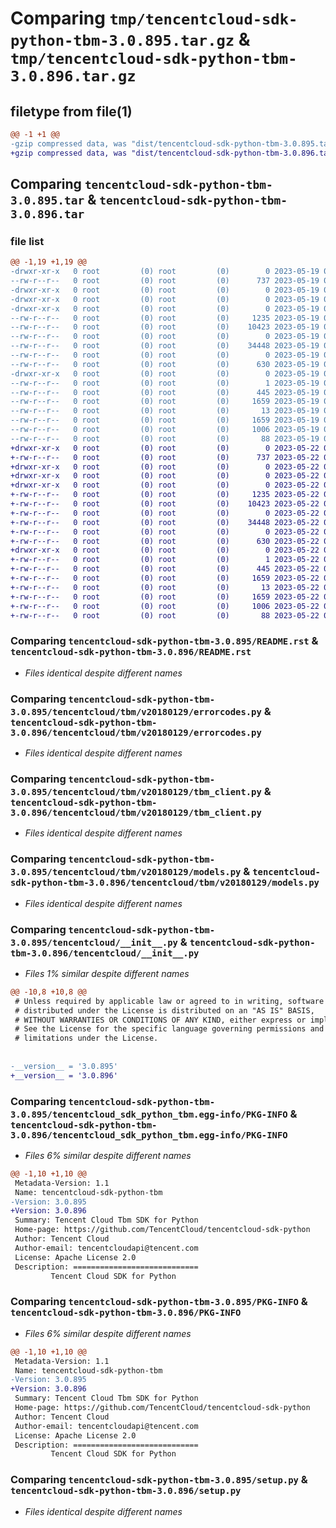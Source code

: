 # Comparing `tmp/tencentcloud-sdk-python-tbm-3.0.895.tar.gz` & `tmp/tencentcloud-sdk-python-tbm-3.0.896.tar.gz`

## filetype from file(1)

```diff
@@ -1 +1 @@
-gzip compressed data, was "dist/tencentcloud-sdk-python-tbm-3.0.895.tar", last modified: Fri May 19 03:00:23 2023, max compression
+gzip compressed data, was "dist/tencentcloud-sdk-python-tbm-3.0.896.tar", last modified: Mon May 22 00:32:39 2023, max compression
```

## Comparing `tencentcloud-sdk-python-tbm-3.0.895.tar` & `tencentcloud-sdk-python-tbm-3.0.896.tar`

### file list

```diff
@@ -1,19 +1,19 @@
-drwxr-xr-x   0 root         (0) root         (0)        0 2023-05-19 03:00:23.000000 tencentcloud-sdk-python-tbm-3.0.895/
--rw-r--r--   0 root         (0) root         (0)      737 2023-05-19 03:00:22.000000 tencentcloud-sdk-python-tbm-3.0.895/README.rst
-drwxr-xr-x   0 root         (0) root         (0)        0 2023-05-19 03:00:23.000000 tencentcloud-sdk-python-tbm-3.0.895/tencentcloud/
-drwxr-xr-x   0 root         (0) root         (0)        0 2023-05-19 03:00:23.000000 tencentcloud-sdk-python-tbm-3.0.895/tencentcloud/tbm/
-drwxr-xr-x   0 root         (0) root         (0)        0 2023-05-19 03:00:23.000000 tencentcloud-sdk-python-tbm-3.0.895/tencentcloud/tbm/v20180129/
--rw-r--r--   0 root         (0) root         (0)     1235 2023-05-19 03:00:22.000000 tencentcloud-sdk-python-tbm-3.0.895/tencentcloud/tbm/v20180129/errorcodes.py
--rw-r--r--   0 root         (0) root         (0)    10423 2023-05-19 03:00:22.000000 tencentcloud-sdk-python-tbm-3.0.895/tencentcloud/tbm/v20180129/tbm_client.py
--rw-r--r--   0 root         (0) root         (0)        0 2023-05-19 03:00:22.000000 tencentcloud-sdk-python-tbm-3.0.895/tencentcloud/tbm/v20180129/__init__.py
--rw-r--r--   0 root         (0) root         (0)    34448 2023-05-19 03:00:22.000000 tencentcloud-sdk-python-tbm-3.0.895/tencentcloud/tbm/v20180129/models.py
--rw-r--r--   0 root         (0) root         (0)        0 2023-05-19 03:00:22.000000 tencentcloud-sdk-python-tbm-3.0.895/tencentcloud/tbm/__init__.py
--rw-r--r--   0 root         (0) root         (0)      630 2023-05-19 03:00:22.000000 tencentcloud-sdk-python-tbm-3.0.895/tencentcloud/__init__.py
-drwxr-xr-x   0 root         (0) root         (0)        0 2023-05-19 03:00:23.000000 tencentcloud-sdk-python-tbm-3.0.895/tencentcloud_sdk_python_tbm.egg-info/
--rw-r--r--   0 root         (0) root         (0)        1 2023-05-19 03:00:23.000000 tencentcloud-sdk-python-tbm-3.0.895/tencentcloud_sdk_python_tbm.egg-info/dependency_links.txt
--rw-r--r--   0 root         (0) root         (0)      445 2023-05-19 03:00:23.000000 tencentcloud-sdk-python-tbm-3.0.895/tencentcloud_sdk_python_tbm.egg-info/SOURCES.txt
--rw-r--r--   0 root         (0) root         (0)     1659 2023-05-19 03:00:23.000000 tencentcloud-sdk-python-tbm-3.0.895/tencentcloud_sdk_python_tbm.egg-info/PKG-INFO
--rw-r--r--   0 root         (0) root         (0)       13 2023-05-19 03:00:23.000000 tencentcloud-sdk-python-tbm-3.0.895/tencentcloud_sdk_python_tbm.egg-info/top_level.txt
--rw-r--r--   0 root         (0) root         (0)     1659 2023-05-19 03:00:23.000000 tencentcloud-sdk-python-tbm-3.0.895/PKG-INFO
--rw-r--r--   0 root         (0) root         (0)     1006 2023-05-19 03:00:22.000000 tencentcloud-sdk-python-tbm-3.0.895/setup.py
--rw-r--r--   0 root         (0) root         (0)       88 2023-05-19 03:00:23.000000 tencentcloud-sdk-python-tbm-3.0.895/setup.cfg
+drwxr-xr-x   0 root         (0) root         (0)        0 2023-05-22 00:32:39.000000 tencentcloud-sdk-python-tbm-3.0.896/
+-rw-r--r--   0 root         (0) root         (0)      737 2023-05-22 00:32:39.000000 tencentcloud-sdk-python-tbm-3.0.896/README.rst
+drwxr-xr-x   0 root         (0) root         (0)        0 2023-05-22 00:32:39.000000 tencentcloud-sdk-python-tbm-3.0.896/tencentcloud/
+drwxr-xr-x   0 root         (0) root         (0)        0 2023-05-22 00:32:39.000000 tencentcloud-sdk-python-tbm-3.0.896/tencentcloud/tbm/
+drwxr-xr-x   0 root         (0) root         (0)        0 2023-05-22 00:32:39.000000 tencentcloud-sdk-python-tbm-3.0.896/tencentcloud/tbm/v20180129/
+-rw-r--r--   0 root         (0) root         (0)     1235 2023-05-22 00:32:39.000000 tencentcloud-sdk-python-tbm-3.0.896/tencentcloud/tbm/v20180129/errorcodes.py
+-rw-r--r--   0 root         (0) root         (0)    10423 2023-05-22 00:32:39.000000 tencentcloud-sdk-python-tbm-3.0.896/tencentcloud/tbm/v20180129/tbm_client.py
+-rw-r--r--   0 root         (0) root         (0)        0 2023-05-22 00:32:39.000000 tencentcloud-sdk-python-tbm-3.0.896/tencentcloud/tbm/v20180129/__init__.py
+-rw-r--r--   0 root         (0) root         (0)    34448 2023-05-22 00:32:39.000000 tencentcloud-sdk-python-tbm-3.0.896/tencentcloud/tbm/v20180129/models.py
+-rw-r--r--   0 root         (0) root         (0)        0 2023-05-22 00:32:39.000000 tencentcloud-sdk-python-tbm-3.0.896/tencentcloud/tbm/__init__.py
+-rw-r--r--   0 root         (0) root         (0)      630 2023-05-22 00:32:39.000000 tencentcloud-sdk-python-tbm-3.0.896/tencentcloud/__init__.py
+drwxr-xr-x   0 root         (0) root         (0)        0 2023-05-22 00:32:39.000000 tencentcloud-sdk-python-tbm-3.0.896/tencentcloud_sdk_python_tbm.egg-info/
+-rw-r--r--   0 root         (0) root         (0)        1 2023-05-22 00:32:39.000000 tencentcloud-sdk-python-tbm-3.0.896/tencentcloud_sdk_python_tbm.egg-info/dependency_links.txt
+-rw-r--r--   0 root         (0) root         (0)      445 2023-05-22 00:32:39.000000 tencentcloud-sdk-python-tbm-3.0.896/tencentcloud_sdk_python_tbm.egg-info/SOURCES.txt
+-rw-r--r--   0 root         (0) root         (0)     1659 2023-05-22 00:32:39.000000 tencentcloud-sdk-python-tbm-3.0.896/tencentcloud_sdk_python_tbm.egg-info/PKG-INFO
+-rw-r--r--   0 root         (0) root         (0)       13 2023-05-22 00:32:39.000000 tencentcloud-sdk-python-tbm-3.0.896/tencentcloud_sdk_python_tbm.egg-info/top_level.txt
+-rw-r--r--   0 root         (0) root         (0)     1659 2023-05-22 00:32:39.000000 tencentcloud-sdk-python-tbm-3.0.896/PKG-INFO
+-rw-r--r--   0 root         (0) root         (0)     1006 2023-05-22 00:32:39.000000 tencentcloud-sdk-python-tbm-3.0.896/setup.py
+-rw-r--r--   0 root         (0) root         (0)       88 2023-05-22 00:32:39.000000 tencentcloud-sdk-python-tbm-3.0.896/setup.cfg
```

### Comparing `tencentcloud-sdk-python-tbm-3.0.895/README.rst` & `tencentcloud-sdk-python-tbm-3.0.896/README.rst`

 * *Files identical despite different names*

### Comparing `tencentcloud-sdk-python-tbm-3.0.895/tencentcloud/tbm/v20180129/errorcodes.py` & `tencentcloud-sdk-python-tbm-3.0.896/tencentcloud/tbm/v20180129/errorcodes.py`

 * *Files identical despite different names*

### Comparing `tencentcloud-sdk-python-tbm-3.0.895/tencentcloud/tbm/v20180129/tbm_client.py` & `tencentcloud-sdk-python-tbm-3.0.896/tencentcloud/tbm/v20180129/tbm_client.py`

 * *Files identical despite different names*

### Comparing `tencentcloud-sdk-python-tbm-3.0.895/tencentcloud/tbm/v20180129/models.py` & `tencentcloud-sdk-python-tbm-3.0.896/tencentcloud/tbm/v20180129/models.py`

 * *Files identical despite different names*

### Comparing `tencentcloud-sdk-python-tbm-3.0.895/tencentcloud/__init__.py` & `tencentcloud-sdk-python-tbm-3.0.896/tencentcloud/__init__.py`

 * *Files 1% similar despite different names*

```diff
@@ -10,8 +10,8 @@
 # Unless required by applicable law or agreed to in writing, software
 # distributed under the License is distributed on an "AS IS" BASIS,
 # WITHOUT WARRANTIES OR CONDITIONS OF ANY KIND, either express or implied.
 # See the License for the specific language governing permissions and
 # limitations under the License.
 
 
-__version__ = '3.0.895'
+__version__ = '3.0.896'
```

### Comparing `tencentcloud-sdk-python-tbm-3.0.895/tencentcloud_sdk_python_tbm.egg-info/PKG-INFO` & `tencentcloud-sdk-python-tbm-3.0.896/tencentcloud_sdk_python_tbm.egg-info/PKG-INFO`

 * *Files 6% similar despite different names*

```diff
@@ -1,10 +1,10 @@
 Metadata-Version: 1.1
 Name: tencentcloud-sdk-python-tbm
-Version: 3.0.895
+Version: 3.0.896
 Summary: Tencent Cloud Tbm SDK for Python
 Home-page: https://github.com/TencentCloud/tencentcloud-sdk-python
 Author: Tencent Cloud
 Author-email: tencentcloudapi@tencent.com
 License: Apache License 2.0
 Description: ============================
         Tencent Cloud SDK for Python
```

### Comparing `tencentcloud-sdk-python-tbm-3.0.895/PKG-INFO` & `tencentcloud-sdk-python-tbm-3.0.896/PKG-INFO`

 * *Files 6% similar despite different names*

```diff
@@ -1,10 +1,10 @@
 Metadata-Version: 1.1
 Name: tencentcloud-sdk-python-tbm
-Version: 3.0.895
+Version: 3.0.896
 Summary: Tencent Cloud Tbm SDK for Python
 Home-page: https://github.com/TencentCloud/tencentcloud-sdk-python
 Author: Tencent Cloud
 Author-email: tencentcloudapi@tencent.com
 License: Apache License 2.0
 Description: ============================
         Tencent Cloud SDK for Python
```

### Comparing `tencentcloud-sdk-python-tbm-3.0.895/setup.py` & `tencentcloud-sdk-python-tbm-3.0.896/setup.py`

 * *Files identical despite different names*


